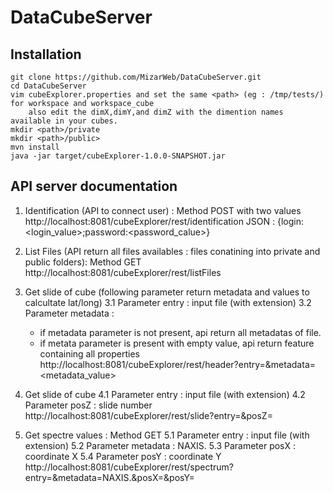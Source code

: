 # DataCubeServer

## Installation 
```
git clone https://github.com/MizarWeb/DataCubeServer.git
cd DataCubeServer
vim cubeExplorer.properties and set the same <path> (eg : /tmp/tests/) for workspace and workspace_cube
	also edit the dimX,dimY,and dimZ with the dimention names available in your cubes.
mkdir <path>/private
mkdir <path>/public>
mvn install
java -jar target/cubeExplorer-1.0.0-SNAPSHOT.jar
```
## API server documentation

1. Identification (API to connect user) : Method POST with two values
http://localhost:8081/cubeExplorer/rest/identification
JSON : {login:<login_value>;password:<password_calue>}

2. List Files (API return all files availables : files conatining into private and public folders): Method GET
http://localhost:8081/cubeExplorer/rest/listFiles

3. Get slide of cube (following parameter return metadata and values to calcultate lat/long)
3.1 Parameter entry : input file (with extension)
3.2 Parameter metadata : 
    - if metadata parameter is not present, api return all metadatas of file.
    - if metata parameter is present with empty value, api return feature containing all properties 
http://localhost:8081/cubeExplorer/rest/header?entry=<file>&metadata=<metadata_value>

4. Get slide of cube
4.1 Parameter entry : input file (with extension)
4.2 Parameter posZ : slide number
http://localhost:8081/cubeExplorer/rest/slide?entry=<file>&posZ=<slideNumber>

5. Get spectre values : Method GET
5.1 Parameter entry : input file (with extension)
5.2 Parameter metadata : NAXIS.
5.3 Parameter posX : coordinate X
5.4 Parameter posY : coordinate Y
http://localhost:8081/cubeExplorer/rest/spectrum?entry=<file>&metadata=NAXIS.&posX=<x>&posY=<y>
